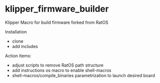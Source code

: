 # klipper_firmware_builder
Klipper Macro for build firmware forked from RatOS

Installation
- clone
- add includes

Action Items:
- adjust scripts to remove RatOS path structure
- add instructions os macro to enable shell-macros
- shell-macros/compile_binaries parametrization to launch desired board
